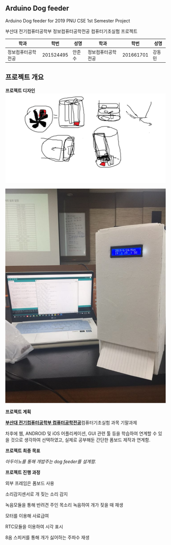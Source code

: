 ## Arduino Dog feeder
Arduino Dog feeder for 2019 PNU CSE 1st Semester Project

부산대 전기컴퓨터공학부 정보컴퓨터공학전공 컴퓨터기초실험 프로젝트

학과 | 학번 | 성명 | 학과 | 학번 | 성명
---- | ---- | ---- | ---- | ---- | ---- 
정보컴퓨터공학전공 |201524495 |안준수 | 정보컴퓨터공학전공 |201661701 |강동민

## 프로젝트 개요
<strong>프로젝트 디자인</strong>
![img](./readmeimg/ahnross.png)

![img](./readmeimg/design.jpg)

<strong>프로젝트 계획</strong>

<strong>[부산대 전기컴퓨터공학부 컴퓨터공학전공](https://cse.pusan.ac.kr)</strong>컴퓨터기초실험 과목 기말과제

차후에 웹, ANDROID 및 iOS 어플리케이션, GUI 관련 툴 등을 학습하여 연계할 수 있을 것으로 생각하여 선택하였고,
실제로 공부해둔 간단한 폼보드 제작과 연계함.

<strong>프로젝트 최종 목표</strong>

<em>아두이노를 통해 개밥주는 dog feeder를 설계함.</em>

<strong>프로젝트 진행 과정</strong>

외부 프레임은 폼보드 사용

소리감지센서로 개 짖는 소리 감지

녹음모듈을 통해 반려견 주인 목소리 녹음하여 개가 짖을 때 재생

모터를 이용해 사료급여

RTC모듈을 이용하여 시각 표시

8옴 스피커를 통해 개가 싫어하는 주파수 재생
